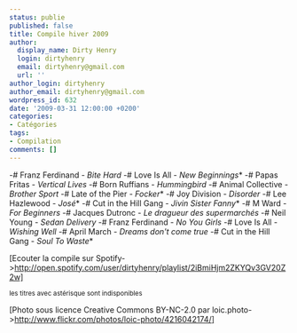 ```yaml
---
status: publie
published: false
title: Compile hiver 2009
author:
  display_name: Dirty Henry
  login: dirtyhenry
  email: dirtyhenry@gmail.com
  url: ''
author_login: dirtyhenry
author_email: dirtyhenry@gmail.com
wordpress_id: 632
date: '2009-03-31 12:00:00 +0200'
categories:
- Catégories
tags:
- Compilation
comments: []
---
```

-# Franz Ferdinand - *Bite Hard*
-# Love Is All - *New Beginnings**
-# Papas Fritas - *Vertical Lives*
-# Born Ruffians - *Hummingbird*
-# Animal Collective - *Brother Sport*
-# Late of the Pier - *Focker**
-# Joy Division - *Disorder*
-# Lee Hazlewood - *José**
-# Cut in the Hill Gang - *Jivin Sister Fanny**
-# M Ward - *For Beginners*
-# Jacques Dutronc - *Le dragueur des supermarchés*
-# Neil Young - *Sedan Delivery*
-# Franz Ferdinand - *No You Girls*
-# Love Is All - *Wishing Well*
-# April March - *Dreams don't come true*
-# Cut in the Hill Gang - *Soul To Waste**

[Ecouter la compile sur Spotify->http://open.spotify.com/user/dirtyhenry/playlist/2iBmiHjm2ZKYQv3GV20Z2w] 

<small>les titres avec astérisque sont indisponibles</small>

[Photo sous licence Creative Commons BY-NC-2.0 par loic.photo->http://www.flickr.com/photos/loic-photo/4216042174/]

